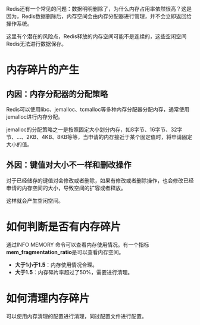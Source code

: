 Redis还有一个常见的问题：数据明明删除了，为什么内存占用率依然很高？这是因为，Redis数据删除后，内存空间会由内存分配器进行管理，并不会立即返回给操作系统。

这里有个潜在的风险点，Redis释放的内存空间可能不是连续的，这些空闲空间Redis无法进行数据保存。

# 内存碎片的产生

## 内因：内存分配器的分配策略

Redis可以使用libc、jemalloc、tcmalloc等多种内存分配器分配内存，通常使用jemalloc进行内存分配。

jemalloc的分配策略之一是按照固定大小划分内存，如8字节、16字节、32字节、...、2KB、4KB、8KB等等，当申请的内存接近于某个固定值时，将申请固定大小的值。

## 外因：键值对大小不一样和删改操作

对于已经储存的键值对会修改或者删除，如果有修改或者删除操作，也会修改已经申请的内存空间的大小，导致空间的扩容或者释放。

这样就会产生空闲空间。

# 如何判断是否有内存碎片

通过INFO MEMORY 命令可以查看内存使用情况。有一个指标**mem_fragmentation_ratio**是可以查看内存空间。

* **大于1小于1.5**：内存使用情况合理。
* **大于1.5**：内存碎片率超过了50%，需要进行清理。
# 如何清理内存碎片

可以使用内存清理的配置进行清理，同过配置文件进行配置。

